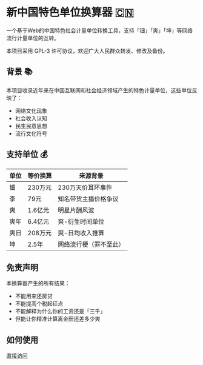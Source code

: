 # 新中国特色单位换算器 🇨🇳

一个基于Web的中国特色社会计量单位转换工具，支持「钿」「爽」「坤」等网络流行计量单位的互转。

本项目采用 GPL-3 许可协议，欢迎广大人民群众转发、修改及备份。


## 背景 📚

本项目收录近年来在中国互联网和社会经济领域产生的特色计量单位，这些单位反映了：
- 网络文化现象
- 社会收入认知
- 民生民意思想
- 流行文化符号

## 支持单位 💰

| 单位   | 等价换算        | 来源背景                 |
|--------|-----------------|--------------------------|
| 钿     | 230万元         | 230万天价耳环事件           |
| 李     | 79元            | 知名带货主播价格争议     |
| 爽     | 1.6亿元         | 明星片酬风波             |
| 爽年   | 6.4亿元         | 爽-衍生时间单位      |
| 爽日   | 208万元         | 爽-日均收入推算             |
| 坤     | 2.5年           | 网络流行梗（罪不至此）               |

## 免责声明

本换算器产生的所有结果：
- 不能用来还房贷
- 不能提高个税起征点
- 不能解释为什么你的工资还是「三千」
- 但能让你精准计算离金田还差多少爽

## 如何使用
[直接访问](https://cnm.hooskai.top/)
